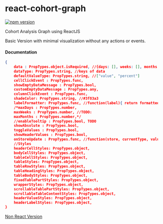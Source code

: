 # react-cohort-graph

[![npm version](https://badge.fury.io/js/react-cohort-graph.svg)](https://badge.fury.io/js/react-cohort-graph)

Cohort Analysis Graph using ReactJS

Basic Version with minimal visualization without any actions or events.

#### Documentation


```json
{
    data : PropTypes.object.isRequired, //{days: [], weeks: [], months: []}
    dataType: PropTypes.string, //keys of data
    defaultValueType: PropTypes.string, //["value", "percent"]
    cellClickEvent : PropTypes.func,
    showEmptyDataMessage : PropTypes.bool,
    customEmptyDataMessage : PropTypes.any,
    columnClickEvent : PropTypes.func,
    shadeColor: PropTypes.string, //#3f83a3
    labelFormatter: PropTypes.func, //function(label){ return formattedLabel;}
    /*maxDays : PropTypes.number,
    maxWeeks : PropTypes.number, //TODO:
    maxMonths : PropTypes.number,*/
    //enableTooltip : PropTypes.bool, TODO
    showAbsolute : PropTypes.bool,
    toggleValues : PropTypes.bool,
    showHeaderValues : PropTypes.bool,
    onStoreUpdate : PropTypes.func, //function(store, currentType, valueType)
    //Styles
    headerCellStyles: PropTypes.object,
    bodyCellStyles: PropTypes.object,
    tableCellStyles: PropTypes.object,
    tableStyles: PropTypes.object,
    tableRowStyles: PropTypes.object,
    tableHeadingStyles: PropTypes.object,
    tableBodyStyles: PropTypes.object,
    fixedTablePartStyles: PropTypes.object,
    wrapperStyles: PropTypes.object,
    scrollableTablePartStyles: PropTypes.object,
    scrollableTableContentStyles: PropTypes.object,
    headerValueStyles: PropTypes.object,
    headerLabelStyles: PropTypes.object,
}
```
 

[Non React Version](https://arajajyothibabu.github.io/retention-graph-cohort-analysis/)
